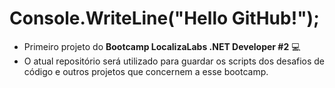 # Console.WriteLine("Hello GitHub!");

- Primeiro projeto do **Bootcamp LocalizaLabs .NET Developer #2** :computer:
- O atual repositório será utilizado para guardar os scripts dos desafios de código e outros projetos que concernem a esse bootcamp.